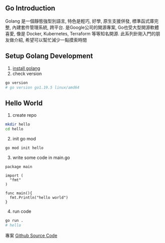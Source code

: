 
## Go Introduction
Golang 是一個靜態強型別語言, 特色是輕巧, 好學, 原生支援併發, 標準函式庫完整, 內建套件管理系統, 跨平台. 是Google公司的開源專案, Go也受大型開源軟體喜愛, 像是 Docker, Kubernetes, Terraform 等等知名開源. 
此系列針剛入門的朋友做介紹, 希望可以幫忙減少一點摸索時間


## Setup Golang Development
1. [install golang](https://go.dev/doc/install)
2. check version 
```bash 
go version
# go version go1.19.5 linux/amd64
```
## Hello World
1. create repo
```bash
mkdir hello
cd hello
```
2. init go mod
```bash
go mod init hello
```
3. write some code in main.go

```
package main

import (
  "fmt"
)

func main(){
  fmt.Println("hello world")
}
```

4. run code
```bash
go run .
# hello
```

專案  [Github Source Code](https://github.com/cbot918/go-tutor/tree/main/01-hello-world)
